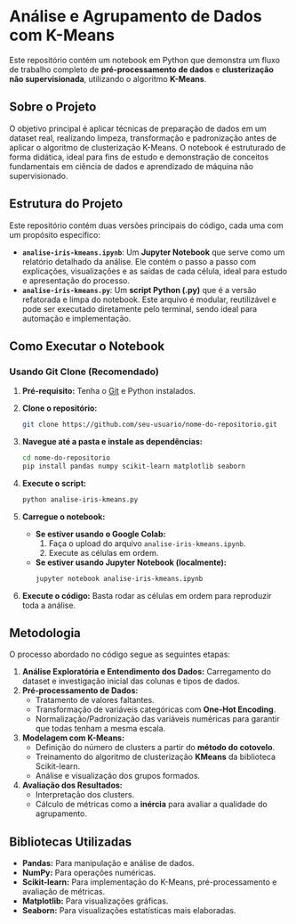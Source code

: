 # Análise e Agrupamento de Dados com K-Means

Este repositório contém um notebook em Python que demonstra um fluxo de trabalho completo de **pré-processamento de dados** e **clusterização não supervisionada**, utilizando o algoritmo **K-Means**.

## Sobre o Projeto

O objetivo principal é aplicar técnicas de preparação de dados em um dataset real, realizando limpeza, transformação e padronização antes de aplicar o algoritmo de clusterização K-Means. O notebook é estruturado de forma didática, ideal para fins de estudo e demonstração de conceitos fundamentais em ciência de dados e aprendizado de máquina não supervisionado.

## Estrutura do Projeto

Este repositório contém duas versões principais do código, cada uma com um propósito específico:

* **`analise-iris-kmeans.ipynb`**: Um **Jupyter Notebook** que serve como um relatório detalhado da análise. Ele contém o passo a passo com explicações, visualizações e as saídas de cada célula, ideal para estudo e apresentação do processo.  
* **`analise-iris-kmeans.py`**: Um **script Python (.py)** que é a versão refatorada e limpa do notebook. Este arquivo é modular, reutilizável e pode ser executado diretamente pelo terminal, sendo ideal para automação e implementação.

## Como Executar o Notebook

### Usando Git Clone (Recomendado)

1.  **Pré-requisito:** Tenha o [Git](https://git-scm.com/) e Python instalados.

2.  **Clone o repositório:**
    ```bash
    git clone https://github.com/seu-usuario/nome-do-repositorio.git
    ```

3.  **Navegue até a pasta e instale as dependências:**
    ```bash
    cd nome-do-repositorio
    pip install pandas numpy scikit-learn matplotlib seaborn
    ```

4.  **Execute o script:**
    ```bash
    python analise-iris-kmeans.py
    ```

5.  **Carregue o notebook:**
    * **Se estiver usando o Google Colab:**
        1. Faça o upload do arquivo `analise-iris-kmeans.ipynb`.
        2. Execute as células em ordem.
    * **Se estiver usando Jupyter Notebook (localmente):**
        ```bash
        jupyter notebook analise-iris-kmeans.ipynb
        ```

6.  **Execute o código:** Basta rodar as células em ordem para reproduzir toda a análise.

## Metodologia

O processo abordado no código segue as seguintes etapas:

1. **Análise Exploratória e Entendimento dos Dados:** Carregamento do dataset e investigação inicial das colunas e tipos de dados.  
2. **Pré-processamento de Dados:**  
   * Tratamento de valores faltantes.  
   * Transformação de variáveis categóricas com **One-Hot Encoding**.  
   * Normalização/Padronização das variáveis numéricas para garantir que todas tenham a mesma escala.  
3. **Modelagem com K-Means:**  
   * Definição do número de clusters a partir do **método do cotovelo**.  
   * Treinamento do algoritmo de clusterização **KMeans** da biblioteca Scikit-learn.  
   * Análise e visualização dos grupos formados.  
4. **Avaliação dos Resultados:**  
   * Interpretação dos clusters.  
   * Cálculo de métricas como a **inércia** para avaliar a qualidade do agrupamento.  

## Bibliotecas Utilizadas

* **Pandas:** Para manipulação e análise de dados.  
* **NumPy:** Para operações numéricas.  
* **Scikit-learn:** Para implementação do K-Means, pré-processamento e avaliação de métricas.  
* **Matplotlib:** Para visualizações gráficas.  
* **Seaborn:** Para visualizações estatísticas mais elaboradas.  

